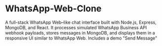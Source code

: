 # WhatsApp-Web-Clone
A full-stack WhatsApp Web–like chat interface built with Node.js, Express, MongoDB, and React. It processes simulated WhatsApp Business API webhook payloads, stores messages in MongoDB, and displays them in a responsive UI similar to WhatsApp Web. Includes a demo "Send Message" 
